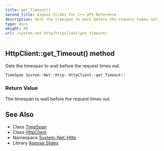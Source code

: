 ```yaml
---
title: get_Timeout()
second_title: Aspose.Slides for C++ API Reference
description: Gets the timespan to wait before the request times out.
type: docs
weight: 40
url: /system.net.http/httpclient/get_timeout/
---
```

## HttpClient::get_Timeout() method


Gets the timespan to wait before the request times out.

```cpp
TimeSpan System::Net::Http::HttpClient::get_Timeout()
```


### Return Value

The timespan to wait before the request times out.

## See Also

* Class [TimeSpan](../../../system/timespan/)
* Class [HttpClient](../)
* Namespace [System::Net::Http](../../)
* Library [Aspose.Slides](../../../)